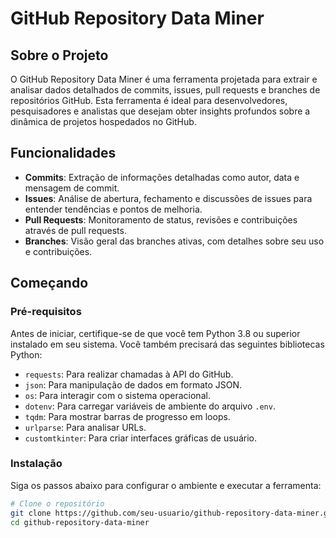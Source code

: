 # GitHub Repository Data Miner

## Sobre o Projeto

O GitHub Repository Data Miner é uma ferramenta projetada para extrair e analisar dados detalhados de commits, issues, pull requests e branches de repositórios GitHub. Esta ferramenta é ideal para desenvolvedores, pesquisadores e analistas que desejam obter insights profundos sobre a dinâmica de projetos hospedados no GitHub.

## Funcionalidades

- **Commits**: Extração de informações detalhadas como autor, data e mensagem de commit.
- **Issues**: Análise de abertura, fechamento e discussões de issues para entender tendências e pontos de melhoria.
- **Pull Requests**: Monitoramento de status, revisões e contribuições através de pull requests.
- **Branches**: Visão geral das branches ativas, com detalhes sobre seu uso e contribuições.

## Começando

### Pré-requisitos

Antes de iniciar, certifique-se de que você tem Python 3.8 ou superior instalado em seu sistema. Você também precisará das seguintes bibliotecas Python:

- `requests`: Para realizar chamadas à API do GitHub.
- `json`: Para manipulação de dados em formato JSON.
- `os`: Para interagir com o sistema operacional.
- `dotenv`: Para carregar variáveis de ambiente do arquivo `.env`.
- `tqdm`: Para mostrar barras de progresso em loops.
- `urlparse`: Para analisar URLs.
- `customtkinter`: Para criar interfaces gráficas de usuário.

### Instalação

Siga os passos abaixo para configurar o ambiente e executar a ferramenta:

```bash
# Clone o repositório
git clone https://github.com/seu-usuario/github-repository-data-miner.git
cd github-repository-data-miner
